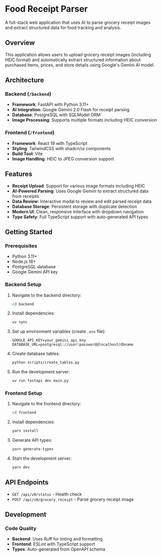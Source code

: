 # Food Receipt Parser

A full-stack web application that uses AI to parse grocery receipt images and extract structured data for food tracking and analysis.

## Overview

This application allows users to upload grocery receipt images (including HEIC format) and automatically extract structured information about purchased items, prices, and store details using Google's Gemini AI model.

## Architecture

### Backend (`/backend`)

- **Framework**: FastAPI with Python 3.11+
- **AI Integration**: Google Gemini 2.0 Flash for receipt parsing
- **Database**: PostgreSQL with SQLModel ORM
- **Image Processing**: Supports multiple formats including HEIC conversion

### Frontend (`/frontend`)

- **Framework**: React 19 with TypeScript
- **Styling**: TailwindCSS with shadcn/ui components
- **Build Tool**: Vite
- **Image Handling**: HEIC to JPEG conversion support

## Features

- **Receipt Upload**: Support for various image formats including HEIC
- **AI-Powered Parsing**: Uses Google Gemini to extract structured data from receipts
- **Data Review**: Interactive modal to review and edit parsed receipt data
- **Database Storage**: Persistent storage with duplicate detection
- **Modern UI**: Clean, responsive interface with dropdown navigation
- **Type Safety**: Full TypeScript support with auto-generated API types

## Getting Started

### Prerequisites

- Python 3.11+
- Node.js 18+
- PostgreSQL database
- Google Gemini API key

### Backend Setup

1. Navigate to the backend directory:

   ```bash
   cd backend
   ```

2. Install dependencies:

   ```bash
   uv sync
   ```

3. Set up environment variables (create `.env` file):

   ```env
   GOOGLE_API_KEY=your_gemini_api_key
   DATABASE_URL=postgresql://user:password@localhost/dbname
   ```

4. Create database tables:

   ```bash
   python scripts/create_tables.py
   ```

5. Run the development server:
   ```bash
   uv run fastapi dev main.py
   ```

### Frontend Setup

1. Navigate to the frontend directory:

   ```bash
   cd frontend
   ```

2. Install dependencies:

   ```bash
   yarn install
   ```

3. Generate API types:

   ```bash
   yarn generate-types
   ```

4. Start the development server:
   ```bash
   yarn dev
   ```

## API Endpoints

- `GET /api/v0/status` - Health check
- `POST /api/v0/grocery_receipt` - Parse grocery receipt image

## Development

### Code Quality

- **Backend**: Uses Ruff for linting and formatting
- **Frontend**: ESLint with TypeScript support
- **Types**: Auto-generated from OpenAPI schema

